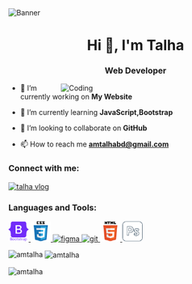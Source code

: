 <img src="https://www.canva.com/design/DAF7trTIWWk/oCUnrcw8j9ZLxTB9ooSWeQ/view?utm_content=DAF7trTIWWk&utm_campaign=designshare&utm_medium=link&utm_source=publishsharelink&mode=preview" alt="Banner">
<h1 align="center">Hi 👋, I'm Talha</h1>
<h3 align="center">Web Developer</h3>
<img align="right" alt="Coding" width="400" src="https://img.freepik.com/free-vector/hacker-operating-laptop-cartoon-icon-illustration-technology-icon-concept-isolated-flat-cartoon-style_138676-2387.jpg?size=338&ext=jpg&ga=GA1.1.1448711260.1706832000&semt=ais">



- 🔭 I’m currently working on **My Website**

- 🌱 I’m currently learning **JavaScript,Bootstrap**

- 👯 I’m looking to collaborate on **GitHub**

- 📫 How to reach me **amtalhabd@gmail.com**

<h3 align="left">Connect with me:</h3>
<p align="left">
<a href="https://www.youtube.com/channel/UCO-gGJ3pFF29sDigupFx2Cg" target="blank"><img align="center" src="https://raw.githubusercontent.com/rahuldkjain/github-profile-readme-generator/master/src/images/icons/Social/youtube.svg" alt="talha vlog" height="30" width="40" /></a>
</p>

<h3 align="left">Languages and Tools:</h3>
<p align="left"> <a href="https://getbootstrap.com" target="_blank" rel="noreferrer"> <img src="https://raw.githubusercontent.com/devicons/devicon/master/icons/bootstrap/bootstrap-plain-wordmark.svg" alt="bootstrap" width="40" height="40"/> </a> <a href="https://www.w3schools.com/css/" target="_blank" rel="noreferrer"> <img src="https://raw.githubusercontent.com/devicons/devicon/master/icons/css3/css3-original-wordmark.svg" alt="css3" width="40" height="40"/> </a> <a href="https://www.figma.com/" target="_blank" rel="noreferrer"> <img src="https://www.vectorlogo.zone/logos/figma/figma-icon.svg" alt="figma" width="40" height="40"/> </a> <a href="https://git-scm.com/" target="_blank" rel="noreferrer"> <img src="https://www.vectorlogo.zone/logos/git-scm/git-scm-icon.svg" alt="git" width="40" height="40"/> </a> <a href="https://www.w3.org/html/" target="_blank" rel="noreferrer"> <img src="https://raw.githubusercontent.com/devicons/devicon/master/icons/html5/html5-original-wordmark.svg" alt="html5" width="40" height="40"/> </a> <a href="https://www.photoshop.com/en" target="_blank" rel="noreferrer"> <img src="https://raw.githubusercontent.com/devicons/devicon/master/icons/photoshop/photoshop-line.svg" alt="photoshop" width="40" height="40"/> </a> </p>

<p><img align="left" src="https://github-readme-stats.vercel.app/api/top-langs?username=amtalha&show_icons=true&locale=en&layout=compact" alt="amtalha" /></p>

<p>&nbsp;<img align="center" src="https://github-readme-stats.vercel.app/api?username=amtalha&show_icons=true&locale=en" alt="amtalha" /></p>

<p><img align="center" src="https://github-readme-streak-stats.herokuapp.com/?user=amtalha&" alt="amtalha" /></p>



